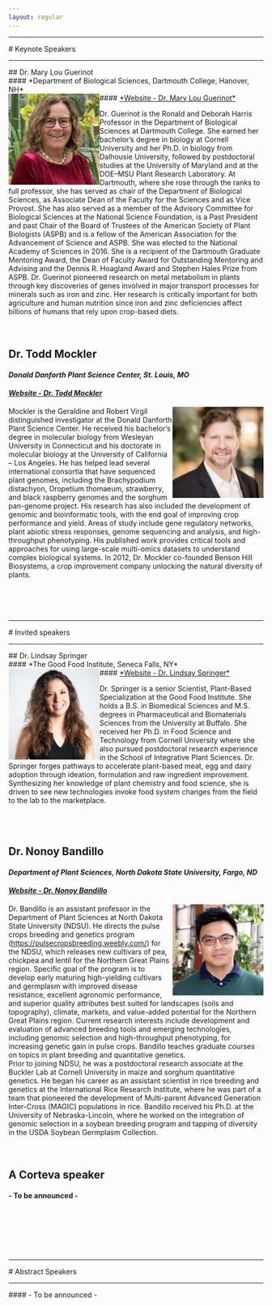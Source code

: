 ```yaml
---
layout: regular
---
```


<hr style="clear: both;" />
# Keynote Speakers
<hr style="clear: both;" />
## Dr. Mary Lou Guerinot <br/>
#### *Department of Biological Sciences, Dartmouth College, Hanover, NH* <br/>
#### <a href="https://biology.dartmouth.edu/people/mary-lou-guerinot" target="_blank"> *Website - Dr. Mary Lou Guerinot* </a>
<img src="/img/2020Guerinot.png" alt="Dr. Mary Lou Guerinot Photo" width="180px" style="float: left" /> 

Dr. Guerinot is the Ronald and Deborah Harris Professor in the Department of Biological Sciences at Dartmouth College. She earned her bachelor’s degree in biology at Cornell University and her Ph.D. in biology from Dalhousie University, followed by postdoctoral studies at the University of Maryland and at the DOE–MSU Plant Research Laboratory.  At Dartmouth, where she rose through the ranks to full professor, she has served as chair of the Department of Biological Sciences, as Associate Dean of the Faculty for the Sciences and as Vice Provost.  She has also served as a member of the Advisory Committee for Biological Sciences at the National Science Foundation, is a Past President and past Chair of the Board of Trustees of the American Society of Plant Biologists (ASPB) and is a fellow of the American Association for the Advancement of Science and ASPB.  She was elected to the National Academy of Sciences in 2016.  She is a recipient of the Dartmouth Graduate Mentoring Award, the Dean of Faculty Award for Outstanding Mentoring and Advising and the Dennis R. Hoagland Award and Stephen Hales Prize from ASPB. Dr. Guerinot pioneered research on metal metabolism in plants through key discoveries of genes involved in major transport processes for minerals such as iron and zinc. Her research is critically important for both agriculture and human nutrition since iron and zinc deficiencies affect billions of humans that rely upon crop-based diets.  
<br/><br/>

## Dr. Todd Mockler <br/>
#### *Donald Danforth Plant Science Center, St. Louis, MO* <br/>
#### <a href="https://www.danforthcenter.org/scientists-research/principal-investigators/todd-mockler" target="_blank"> *Website - Dr. Todd Mockler* </a>
<img src="/img/2020Mockler.png" alt="Dr. Todd C. Mockler Photo" width="180px" style="float: right" /> 

Mockler is the Geraldine and Robert Virgil distinguished investigator at the Donald Danforth Plant Science Center. He received his bachelor’s degree in molecular biology from Wesleyan University in Connecticut and his doctorate in molecular biology at the University of California – Los Angeles. He has helped lead several international consortia that have sequenced plant genomes, including the Brachypodium distachyon, Oropetium thomaeum, strawberry, and black raspberry genomes and the sorghum pan-genome project. His research has also included the development of genomic and bioinformatic tools, with the end goal of improving crop performance and yield. Areas of study include gene regulatory networks, plant abiotic stress responses, genome sequencing and analysis, and high-throughput phenotyping. His published work provides critical tools and approaches for using large-scale multi-omics datasets to understand complex biological systems. In 2012, Dr. Mockler co-founded Benson Hill Biosystems, a crop improvement company unlocking the natural diversity of plants.
<br/><br/><br/><br/><br/>


<hr style="clear: both;" />
# Invited speakers
<hr style="clear: both;" />
## Dr. Lindsay Springer <br/>
#### *The Good Food Institute, Seneca Falls, NY* <br/>
#### <a href="https://www.gfi.org/our-team" target="_blank"> *Website - Dr. Lindsay Springer* </a>
<img src="/img/2020Springer.png" alt="Dr. Lindsay Springer Photo"  width="180px" style="float: left" /> 

Dr. Springer is a senior Scientist, Plant-Based Specialization at the Good Food Institute. She holds a B.S. in Biomedical Sciences and M.S. degrees in Pharmaceutical and Biomaterials Sciences from the University at Buffalo.  She received her Ph.D. in Food Science and Technology from Cornell University where she also pursued postdoctoral research experience in the School of Integrative Plant Sciences. Dr. Springer forges pathways to accelerate plant-based meat, egg and dairy adoption through ideation, formulation and raw ingredient improvement. Synthesizing her knowledge of plant chemistry and food science, she is driven to see new technologies invoke food system changes from the field to the lab to the marketplace.  
<br/><br/><br/>

## Dr. Nonoy Bandillo <br/>
#### *Department of Plant Sciences, North Dakota State University, Fargo, ND* <br/>
#### <a href="https://www.ag.ndsu.edu/plantsciences/people/faculty/bandillo" target="_blank"> *Website - Dr. Nonoy Bandillo* </a>
<img src="/img/2020Bandillo.png" alt="Dr. Nonoy Bandillo Photo" width="180px" style="float: right" /> 

Dr. Bandillo is an assistant professor in the Department of Plant Sciences at North Dakota State University (NDSU). He directs the pulse crops breeding and genetics program (https://pulsecropsbreeding.weebly.com/) for the NDSU, which releases new cultivars of pea, chickpea and lentil for the Northern Great Plains region. Specific goal of the program is to develop early maturing high-yielding cultivars and germplasm with improved disease resistance, excellent agronomic performance, and superior quality attributes best suited for landscapes (soils and topography), climate, markets, and value-added potential for the Northern Great Plains region. Current research interests include development and evaluation of advanced breeding tools and emerging technologies, including genomic selection and high-throughput phenotyping, for increasing genetic gain in pulse crops. Bandillo teaches graduate courses on topics in plant breeding and quantitative genetics. <br/>
Prior to joining NDSU, he was a postdoctoral research associate at the Buckler Lab at Cornell University in maize and sorghum quantitative genetics. He began his career as an assistant scientist in rice breeding and genetics at the International Rice Research Institute, where he was part of a team that pioneered the development of Multi-parent Advanced Generation Inter-Cross (MAGIC) populations in rice. Bandillo received his Ph.D. at the University of Nebraska-Lincoln, where he worked on the integration of genomic selection in a soybean breeding program and tapping of diversity in the USDA Soybean Germplasm Collection. 
<br/><br/><br/>

## A Corteva speaker <br/>
#### - To be announced -
<br/><br/><br/><br/><br/>


<hr style="clear: both;" />
# Abstract Speakers
<hr style="clear: both;" />
#### - To be announced -

